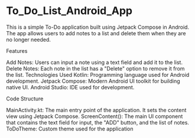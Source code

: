 # To_Do_List_Android_App

This is a simple To-Do application built using Jetpack Compose in Android. The app allows users to add notes to a list and delete them when they are no longer needed.

Features

Add Notes: Users can input a note using a text field and add it to the list.
Delete Notes: Each note in the list has a "Delete" option to remove it from the list.
Technologies Used
Kotlin: Programming language used for Android development.
Jetpack Compose: Modern Android UI toolkit for building native UI.
Android Studio: IDE used for development.

Code Structure

MainActivity.kt: The main entry point of the application. It sets the content view using Jetpack Compose.
ScreenContent(): The main UI component that contains the text field for input, the "ADD" button, and the list of notes.
ToDoTheme: Custom theme used for the application
